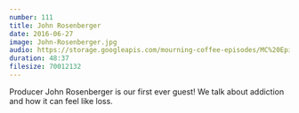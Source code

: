 ```yaml
---
number: 111
title: John Rosenberger
date: 2016-06-27
image: John-Rosenberger.jpg
audio: https://storage.googleapis.com/mourning-coffee-episodes/MC%20Episode%202.mp3
duration: 48:37
filesize: 70012132
---
```


Producer John Rosenberger is our first ever guest! We talk about addiction and how it can feel like loss.
